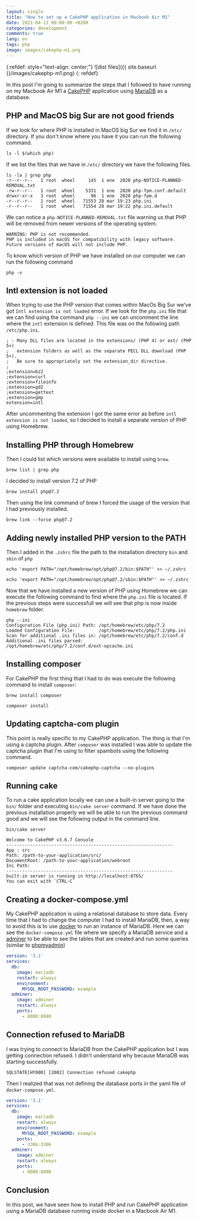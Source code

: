 ```yaml
---
layout: single
title: "How to set up a CakePHP application in Macbook Air M1"
date: 2021-04-11 00:00:00 +0200
categories: development
comments: true
lang: en
tags: php
image: images/cakephp-m1.png
---
```


{:refdef: style="text-align: center;"}
![dist files]({{ site.baseurl }}/images/cakephp-m1.png)
{: refdef}

In this post I'm going to summarize the steps that I followed to have running on my Macbook Air M1 a <a href="https://cakephp.org/">CakePHP</a> application using <a href="https://mariadb.org/">MariaDB</a> as a database.

## PHP and MacOS big Sur are not good friends

If we look for where PHP is installed in MacOS big Sur we find it in `/etc/` directory. If you don't know where you have it you can run the following command.

```console
ls -l $(which php)
````
If we list the files that we have in `/etc/` directory we have the following files. 

```console
ls -la | grep php
-r--r--r--   1 root  wheel     145  1 ene  2020 php-NOTICE-PLANNED-REMOVAL.txt
-rw-r--r--   1 root  wheel    5331  1 ene  2020 php-fpm.conf.default
drwxr-xr-x   3 root  wheel      96  1 ene  2020 php-fpm.d
-r--r--r--   1 root  wheel   71553 28 mar 19:23 php.ini
-r--r--r--   1 root  wheel   71554 28 mar 19:22 php.ini.default
``` 

We can notice a `php-NOTICE-PLANNED-REMOVAL.txt` file warning us that PHP will be removed from newer versions of the operating system. 

```console
WARNING: PHP is not recommended.
PHP is included in macOS for compatibility with legacy software.
Future versions of macOS will not include PHP.
```

To know which version of PHP we have installed on our computer we can run the following command

```console
php -v 
```

## Intl extension is not loaded

When trying to use the PHP version that comes within MacOs Big Sur we've got `Intl extension is not loaded` error. If we look for the `php.ini` file that we can find using the command `php --ini` we can uncomment the line where the `intl` extension is defined. This file was on the following path `/etc/php.ini`.  

```console
; - Many DLL files are located in the extensions/ (PHP 4) or ext/ (PHP 5+)
;   extension folders as well as the separate PECL DLL download (PHP 5+).
;   Be sure to appropriately set the extension_dir directive.
;
;extension=bz2
;extension=curl
;extension=fileinfo
;extension=gd2
;extension=gettext
;extension=gmp
extension=intl
``` 
After uncommenting the extension I got the same error as before `intl extension is not loaded`, so I decided to install a separate version of PHP using Homebrew.

## Installing PHP through Homebrew

Then I could list which versions were available to install using `brew`. 

```console
brew list | grep php
```

I decided to install version 7.2 of PHP 

```console
brew install php@7.2
```

Then using the link command of brew I forced the usage of the version that I had previously installed.

```console
brew link --force php@7.2
```
## Adding newly installed PHP version to the PATH

Then I added in the `.zshrc` file the path to the installation directory `bin` and `sbin` of `php`

```console
echo 'export PATH="/opt/homebrew/opt/php@7.2/bin:$PATH"' >> ~/.zshrc
```

```console
echo 'export PATH="/opt/homebrew/opt/php@7.2/sbin:$PATH"' >> ~/.zshrc
```

Now that we have installed a new version of PHP using Homebrew we can execute the following command to find where the `php.ini` file is located. If the previous steps were successfull we will see that php is now inside `homebrew` folder.

```console
php --ini
Configuration File (php.ini) Path: /opt/homebrew/etc/php/7.2
Loaded Configuration File:         /opt/homebrew/etc/php/7.2/php.ini
Scan for additional .ini files in: /opt/homebrew/etc/php/7.2/conf.d
Additional .ini files parsed:      /opt/homebrew/etc/php/7.2/conf.d/ext-opcache.ini
```

## Installing composer 

For CakePHP the first thing that I had to do was execute the following command to install `composer`:

```console
brew install composer
```

```console
composer install
```

## Updating captcha-com plugin

This point is really specific to my CakePHP application. The thing is that I'm using a captcha plugin. After `composer` was installed I was able to update the captcha plugin that I'm using to filter spambots using the following command.

```console
composer update captcha-com/cakephp-captcha --no-plugins
```

## Running cake 

To run a cake application locally we can use a built-in server going to the `bin/` folder and executing `bin/cake server` command. If we have done the previous installation properly we will be able to run the previous command good and we will see the following output in the command line.

```console
bin/cake server

Welcome to CakePHP v3.6.7 Console
---------------------------------------------------------------
App : src
Path: /path-to-your-application/src/
DocumentRoot: /path-to-your-application/webroot
Ini Path:
---------------------------------------------------------------
built-in server is running in http://localhost:8765/
You can exit with `CTRL-C`
```

## Creating a docker-compose.yml  

My CakePHP application is using a relational database to store data. Every time that I had to change the computer I had to install MariaDB, then, a way to avoid this is to use <a href="https://www.docker.com/">docker</a> to run an instance of MariaDB. Here we can see the `docker-compose.yml` file where we specify a MariaDB service and a <a href="https://www.adminer.org/">adminer</a> to be able to see the tables that are created and run some queries (similar to <a href="https://www.phpmyadmin.net/">phpmyadmin</a>)    

``` yaml
version: '3.1'
services:
  db:
    image: mariadb
    restart: always
    environment:
      MYSQL_ROOT_PASSWORD: example
  adminer:
    image: adminer
    restart: always
    ports:
      - 8080:8080
```

## Connection refused to MariaDB

I was trying to connect to MariaDB from the CakePHP application but I was getting connection refused. I didn't understand why because MariaDB was starting successfully.

```
SQLSTATE[HY000] [2002] Connection refused cakephp
``` 

Then I realized that was not defining the database ports in the yaml file of `docker-compose.yml`. 

```yaml
version: '3.1'
services:
  db:
    image: mariadb
    restart: always
    environment:
      MYSQL_ROOT_PASSWORD: example
    ports:
      - 3306:3306
  adminer:
    image: adminer
    restart: always
    ports:
      - 8080:8080
```

## Conclusion

In this post, we have seen how to install PHP and run CakePHP application using a MariaDB database running inside docker in a Macbook Air M1.